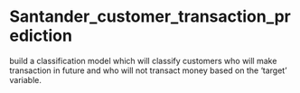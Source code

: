 # Santander_customer_transaction_prediction
build a classification model which will classify customers who will make transaction in future and who will not transact money based on the ‘target’ variable. 
